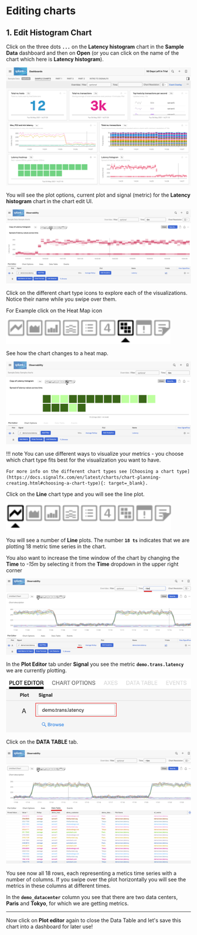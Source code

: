 # Editing charts

## 1. Edit Histogram Chart

Click on the three dots **`...`** on the **Latency histogram** chart in the **Sample Data** dashboard and then on **Open** (or you can click on the name of the chart which here is **Latency histogram**).

![Sample Charts](../images/dashboards/sample-charts.png)

You will see the plot options, current plot and signal (metric) for the **Latency histogram** chart in the chart edit UI.

![Heatmap Chart](../images/dashboards/M-Editing-1.png)

Click on the different chart type icons to explore each of the visualizations. Notice their name while you swipe over them.

For Example click on the Heat Map icon

![Chart Types](../images/dashboards/M-Editing-2.png)

See how the chart changes to a heat map.

![Chart Types](../images/dashboards/M-Editing-3a.png)

!!! note
    You can use different ways to visualize your metrics - you choose which chart type fits best for the visualization you want to have.

    For more info on the different chart types see [Choosing a chart type](https://docs.signalfx.com/en/latest/charts/chart-planning-creating.html#choosing-a-chart-type){: target=_blank}.

Click on the **Line** chart type and you will see the line plot.

![Line Chart](../images/dashboards/M-Editing-3b.png)

You will see a number of **Line** plots. The number **`18 ts`** indicates that we are plotting 18 metric time series in the chart.

You also want to increase the time window of the chart by changing the **Time** to *-15m* by selecting it from the **Time** dropdown in the upper right corner

![Chart](../images/dashboards/M-Editing-8.png)

In the **Plot Editor** tab under **Signal** you see the metric **`demo.trans.latency`** we are currently plotting.

![Signal](../images/dashboards/M-Editing-7.png)

Click on the **DATA TABLE** tab.

![Data Table](../images/dashboards/M-Editing-9.png)

You see now all 18 rows, each representing a metics time series with a number of columns. If you swipe over the plot horizontally you will see the metrics in these columns at different times.

In the **`demo_datacenter`** column you see that there are two data centers, **Paris** and **Tokyo**, for which we are getting metrics.

---
Now click on **Plot editor** again to close the Data Table and let's save this chart into a dashboard for later use!

